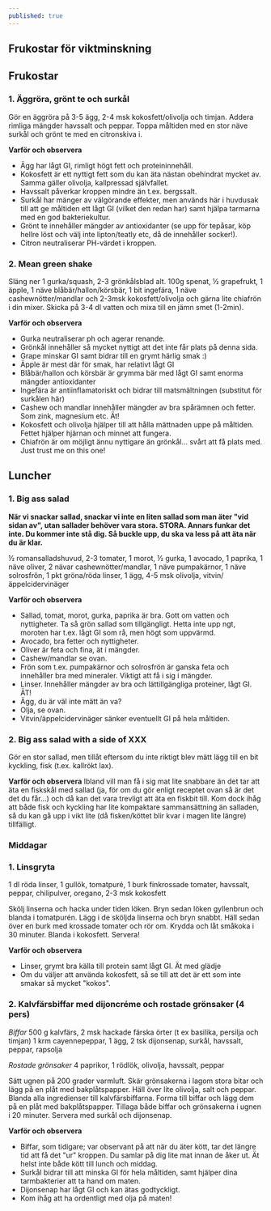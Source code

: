 ```yaml
---
published: true
---
```


## Frukostar för viktminskning

## Frukostar

### 1. Äggröra, grönt te och surkål 
Gör en äggröra på 3-5 ägg, 2-4 msk kokosfett/olivolja och timjan. Addera rimliga mängder havssalt och peppar. Toppa måltiden med en stor näve surkål och grönt te med en citronskiva i.

__Varför och observera__ 
- Ägg har lågt GI, rimligt högt fett och proteininnehåll. 
- Kokosfett är ett nyttigt fett som du kan äta nästan obehindrat mycket av. Samma gäller olivolja, kallpressad självfallet. 
- Havssalt påverkar kroppen mindre än t.ex. bergssalt. 
- Surkål har mänger av välgörande effekter, men används här i huvdusak till att ge måltiden ett lågt GI (vilket den redan har) samt hjälpa tarmarna med en god bakteriekultur. 
- Grönt te innehåller mängder av antioxidanter (se upp för tepåsar, köp hellre löst och välj inte lipton/teatly etc, då de innehåller socker!). 
- Citron neutraliserar PH-värdet i kroppen.

### 2. Mean green shake
Släng ner 1 gurka/squash, 2-3 grönkålsblad alt. 100g spenat, ½ grapefrukt, 1 äpple, 1 näve blåbär/hallon/körsbär, 1 bit ingefära, 1 näve cashewnötter/mandlar och 2-3msk kokosfett/olivolja och gärna lite chiafrön i din mixer. Skicka på 3-4 dl vatten och mixa till en jämn smet (1-2min).

__Varför och observera__
- Gurka neutraliserar ph och agerar renande. 
- Grönkål innehåller så mycket nyttigt att det inte får plats på denna sida. 
- Grape minskar GI samt bidrar till en grymt härlig smak :)
- Äpple är mest där för smak, har relativt lågt GI
- Blåbär/hallon och körsbär är grymma bär med lågt GI samt enorma mängder antioxidanter
- Ingefära är antiinflamatoriskt och bidrar till matsmältningen (substitut för surkålen här)
- Cashew och mandlar innehåller mängder av bra spårämnen och fetter. Som zink, magnesium etc. Ät!
- Kokosfett och olivolja hjälper till att hålla mättnaden uppe på måltiden. Fettet hjälper hjärnan och minnet att fungera.
- Chiafrön är om möjligt ännu nyttigare än grönkål... svårt att få plats med. Just trust me on this one!

## Luncher

### 1. Big ass salad
__När vi snackar sallad, snackar vi inte en liten sallad som man äter "vid sidan av", utan sallader behöver vara stora. STORA. Annars funkar det inte. Du kommer inte stå dig. Så buckle upp, du ska va less på att äta när du är klar.__

½ romansalladshuvud, 2-3 tomater, 1 morot, ½ gurka, 1 avocado, 1 paprika, 1 näve oliver, 2 nävar cashewnötter/mandlar, 1 näve pumpakärnor, 1 näve solrosfrön, 1 pkt gröna/röda linser, 1 ägg, 4-5 msk olivolja, vitvin/äppelcidervinäger

__Varför och observera__
- Sallad, tomat, morot, gurka, paprika är bra. Gott om vatten och nyttigheter. Ta så grön sallad som tillgängligt. Hetta inte upp ngt, moroten har t.ex. lågt GI som rå, men högt som uppvärmd.
- Avocado, bra fetter och nyttigheter.
- Oliver är feta och fina, ät i mängder.
- Cashew/mandlar se ovan. 
- Frön som t.ex. pumpakärnor och solrosfrön är ganska feta och innehåller bra med mineraler. Viktigt att få i sig i mängder.
- Linser. Innehåller mängder av bra och lättillgängliga proteiner, lågt GI. ÄT!
- Ägg, du är väl inte mätt än va?
- Olja, se ovan.
- Vitvin/äppelcidervinäger sänker eventuellt GI på hela måltiden.

### 2. Big ass salad with a side of XXX
Gör en stor sallad, men tillåt eftersom du inte riktigt blev mätt lägg till en bit kyckling, fisk (t.ex. kallrökt lax).

__Varför och observera__
Ibland vill man få i sig mat lite snabbare än det tar att äta en fiskskål med sallad (ja, för om du gör enligt receptet ovan så är det det du får...) och då kan det vara trevligt att äta en fiskbit till. Kom dock ihåg att både fisk och kyckling har lite kompaktare sammansättning än salladen, så du kan gå upp i vikt lite (då fisken/köttet blir kvar i magen lite längre) tillfälligt.

### Middagar

### 1. Linsgryta
1 dl röda linser, 1 gullök, tomatpuré, 1 burk finkrossade tomater, havssalt, peppar, chilipulver, oregano, 2-3 msk kokosfett

Skölj linserna och hacka under tiden löken. Bryn sedan löken gyllenbrun och blanda i tomatpurén. Lägg i de sköljda linserna och bryn snabbt. Häll sedan över en burk med krossade tomater och rör om. Krydda och låt småkoka i 30 minuter. Blanda i kokosfett. Servera!

__Varför och observera__
- Linser, grymt bra källa till protein samt lågt GI. Ät med glädje
- Om du väljer att använda kokosfett, så se till att det är ett som inte smakar så mycket "kokos".

### 2. Kalvfärsbiffar med dijoncréme och rostade grönsaker (4 pers)
_Biffar_
500 g kalvfärs, 2 msk hackade färska örter (t ex basilika, persilja och timjan)
1 krm cayennepeppar, 1 ägg, 2 tsk dijonsenap, surkål, havssalt, peppar, rapsolja

_Rostade grönsaker_
4 paprikor, 1 rödlök, olivolja, havssalt, peppar

Sätt ugnen på 200 grader varmluft. Skär grönsakerna i lagom stora bitar och lägg på en plåt med bakplåtspapper. Häll över lite olivolja, salt och peppar. 
Blanda alla ingredienser till kalvfärsbiffarna. Forma till biffar och lägg dem på en plåt med bakplåtspapper. Tillaga både biffar och grönsakerna i ugnen i 20 minuter.
Servera med surkål och dijonsenap.

__Varför och observera__
- Biffar, som tidigare; var observant på att när du äter kött, tar det längre tid att få det "ur" kroppen. Du samlar på dig lite mat innan de åker ut. Ät helst inte både kött till lunch och middag.
- Surkål bidrar till att minska GI för hela måltiden, samt hjälper dina tarmbakterier att ta hand om maten.
- Dijonsenap har lågt GI och kan ätas godtyckligt.
- Kom ihåg att ha ordentligt med olja på maten!